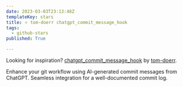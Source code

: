 ```yaml
---
date: 2023-03-03T23:13:48Z
templateKey: stars
title: ⭐ tom-doerr chatgpt_commit_message_hook
tags:
  - github-stars
published: True

---
```


Looking for inspiration? [chatgpt_commit_message_hook](https://github.com/tom-doerr/chatgpt_commit_message_hook) by [tom-doerr](https://github.com/tom-doerr).

Enhance your git workflow using AI-generated commit messages from ChatGPT. Seamless integration for a well-documented commit log.
